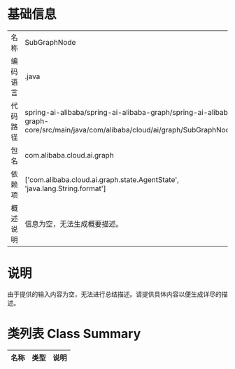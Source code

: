 # 基础信息

|      |      |
|------|------|
| 名称 | SubGraphNode |
| 编码语言 | .java |
| 代码路径 | spring-ai-alibaba/spring-ai-alibaba-graph/spring-ai-alibaba-graph-core/src/main/java/com/alibaba/cloud/ai/graph/SubGraphNode.java |
| 包名 | com.alibaba.cloud.ai.graph |
| 依赖项 | ['com.alibaba.cloud.ai.graph.state.AgentState', 'java.lang.String.format'] |
| 概述说明 | 信息为空，无法生成概要描述。 |

# 说明

由于提供的输入内容为空，无法进行总结描述。请提供具体内容以便生成详尽的描述。

# 类列表 Class Summary

| 名称   | 类型  | 说明 |
|-------|------|-------------|




